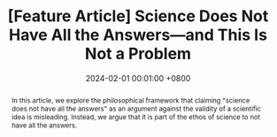 ---
title:          "[Feature Article] Science Does Not Have All the Answers—and This Is Not a Problem"
date:           2024-02-01 00:01:00 +0800
selected:       true
pub:            "Skeptical Inquirer"
pub_date:       "2024"
category:       "education"
abstract: >-
  In this article, we explore the philosophical framework that claiming "science does not have all the answers" as an argument against the validity of a scientific idea is misleading. Instead, we argue that it is part of the ethos of science to not have all the answers.

cover:          /assets/images/covers/2024-SI.jpg
authors:
- Gabriel Dall'Alba*
- Guilherme Brambatti Guzzo*
links:
  Feature Article: https://skepticalinquirer.org/2023/12/science-does-not-have-all-the-answers-and-this-is-not-a-problem/
---
